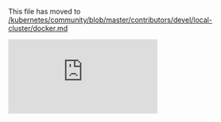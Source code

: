 This file has moved to [/kubernetes/community/blob/master/contributors/devel/local-cluster/docker.md](https://github.com/kubernetes/community/blob/master/contributors/devel/local-cluster/docker.md)


<!-- BEGIN MUNGE: GENERATED_ANALYTICS -->
[![Analytics](https://kubernetes-site.appspot.com/UA-36037335-10/GitHub/docs/devel/local-cluster/docker.md?pixel)]()
<!-- END MUNGE: GENERATED_ANALYTICS -->
